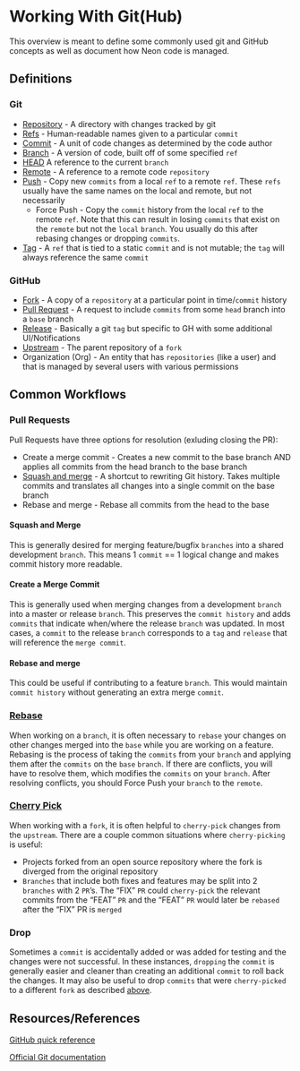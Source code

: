 # Working With Git(Hub)
This overview is meant to define some commonly used git and GitHub concepts as 
well as document how Neon code is managed.

## Definitions
### Git
- [Repository](https://git-scm.com/book/en/v2/Git-Basics-Getting-a-Git-Repository) -
  A directory with changes tracked by git
- [Refs](https://git-scm.com/book/en/v2/Git-Internals-Git-References) -
  Human-readable names given to a particular `commit`
- [Commit](https://git-scm.com/docs/git-commit) - A unit of code changes as determined by the code author
- [Branch](https://git-scm.com/docs/git-branch) - A version of code, built off of some specified `ref`
- [HEAD](https://git-scm.com/book/en/v2/Git-Internals-Git-References) A reference to the current `branch`
- [Remote](https://git-scm.com/docs/git-remote) - A reference to a remote code `repository`
- [Push](https://git-scm.com/docs/git-push) - Copy new `commits` from a local 
  `ref` to a remote `ref`. These `refs` usually have the same names on the local and remote, but not necessarily
  - Force Push - Copy the `commit` history from the local `ref` to the remote `ref`. 
    Note that this can result in losing `commits` that exist on the `remote` but not the `local` `branch`. 
    You usually do this after rebasing changes or dropping `commits`.
- [Tag](https://git-scm.com/book/en/v2/Git-Basics-Tagging) - A `ref` that is tied
  to a static `commit` and is not mutable; the `tag` will always reference the same `commit`

### GitHub
- [Fork](https://docs.github.com/en/get-started/quickstart/fork-a-repo) - 
  A copy of a `repository` at a particular point in time/`commit` history
- [Pull Request](https://docs.github.com/en/pull-requests/collaborating-with-pull-requests/proposing-changes-to-your-work-with-pull-requests/about-pull-requests) - 
  A request to include `commits` from some `head` branch into a `base` branch 
- [Release](https://docs.github.com/en/repositories/releasing-projects-on-github/about-releases) - 
  Basically a git `tag` but specific to GH with some additional UI/Notifications 
- [Upstream](https://docs.github.com/en/get-started/quickstart/fork-a-repo) - 
  The parent repository of a `fork`
- Organization (Org) - An entity that has `repositories` (like a user) and that is managed by several users with various permissions

## Common Workflows
### Pull Requests
Pull Requests have three options for resolution (exluding closing the PR):

- Create a merge commit - Creates a new commit to the base branch AND applies all commits from the head branch to the base branch
- [Squash and merge]((https://docs.github.com/en/desktop/contributing-and-collaborating-using-github-desktop/managing-commits/squashing-commits)) - 
  A shortcut to rewriting Git history. Takes multiple commits and translates all changes into a single commit on the base branch
- Rebase and merge - Rebase all commits from the head to the base

#### Squash and Merge
This is generally desired for merging feature/bugfix `branches` into a shared development `branch`. 
This means 1 `commit` == 1 logical change and makes commit history more readable.

#### Create a Merge Commit
This is generally used when merging changes from a development `branch` into a 
master or release `branch`. This preserves the `commit history` and adds `commits` 
that indicate when/where the release `branch` was updated. In most cases, a `commit` 
to the release `branch` corresponds to a `tag` and `release` that will reference the `merge commit`.

#### Rebase and merge
This could be useful if contributing to a feature `branch`. This would maintain `commit history` without generating an extra merge `commit`.

### [Rebase](https://git-scm.com/docs/git-rebase)
When working on a `branch`, it is often necessary to `rebase` your changes on other 
changes merged into the `base` while you are working on a feature. Rebasing is 
the process of taking the `commits` from your `branch` and applying them after the 
`commits` on the `base` `branch`. If there are conflicts, you will have to resolve 
them, which modifies the `commits` on your `branch`. After resolving conflicts, 
you should Force Push your `branch` to the `remote`.

### [Cherry Pick](https://git-scm.com/docs/git-cherry-pick)
When working with a `fork`, it is often helpful to `cherry-pick` changes from the `upstream`. 
There are a couple common situations where `cherry-picking` is useful:

- Projects forked from an open source repository where the fork is diverged from the original repository
- `Branches` that include both fixes and features may be split into 2 `branches` with 2 `PR`’s.
  The “FIX” `PR` could `cherry-pick` the relevant commits from the “FEAT” `PR` 
  and the “FEAT” `PR` would later be `rebased` after the “FIX” PR is `merged`

### Drop
Sometimes a `commit` is accidentally added or was added for testing and the 
changes were not successful. In these instances, `dropping` the `commit` is 
generally easier and cleaner than creating an additional `commit` to roll back 
the changes. It may also be useful to drop `commits` that were `cherry-picked` 
to a different `fork` as described [above](#cherry-pick).

## Resources/References
[GitHub quick reference](https://training.github.com/downloads/github-git-cheat-sheet.pdf)

[Official Git documentation]( https://git-scm.com/docs)

